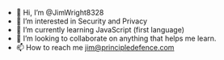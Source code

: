 - 👋 Hi, I’m @JimWright8328
- 👀 I’m interested in Security and Privacy
- 🌱 I’m currently learning JavaScript (first language)
- 💞️ I’m looking to collaborate on anything that helps me learn. 
- 📫 How to reach me jim@principledefence.com

<!---
JimWright8328/JimWright8328 is a ✨ special ✨ repository because its `README.md` (this file) appears on your GitHub profile.
You can click the Preview link to take a look at your changes.
--->
